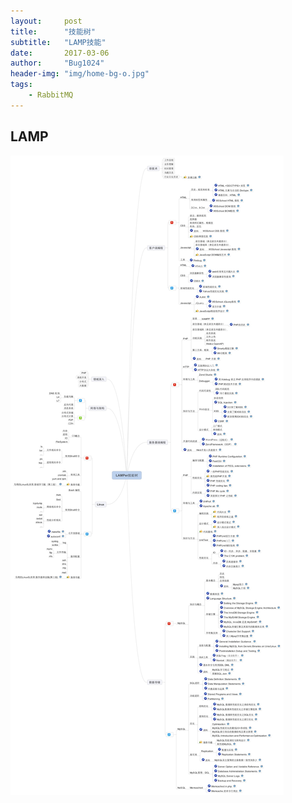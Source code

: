 ```yaml
---
layout:     post
title:      "技能树"
subtitle:   "LAMP技能"
date:       2017-03-06
author:     "Bug1024"
header-img: "img/home-bg-o.jpg"
tags:
    - RabbitMQ
---
```


## LAMP

![LAMP技能树](img/post-bg-skill-tree.jpg)

